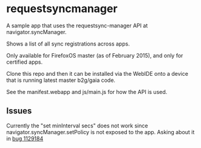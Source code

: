 # requestsyncmanager

A sample app that uses the requestsync-manager API at navigator.syncManager.

Shows a list of all sync registrations across apps.

Only available for FirefoxOS master (as of February 2015), and only for certified apps.

Clone this repo and then it can be installed via the WebIDE onto a device that is running latest master b2g/gaia code.

See the manifest.webapp and js/main.js for how the API is used.

## Issues

Currently the "set minInterval secs" does not work since navigator.syncManager.setPolicy is not exposed to the app. Asking about it in [bug 1129184](https://bugzilla.mozilla.org/show_bug.cgi?id=1129184)
